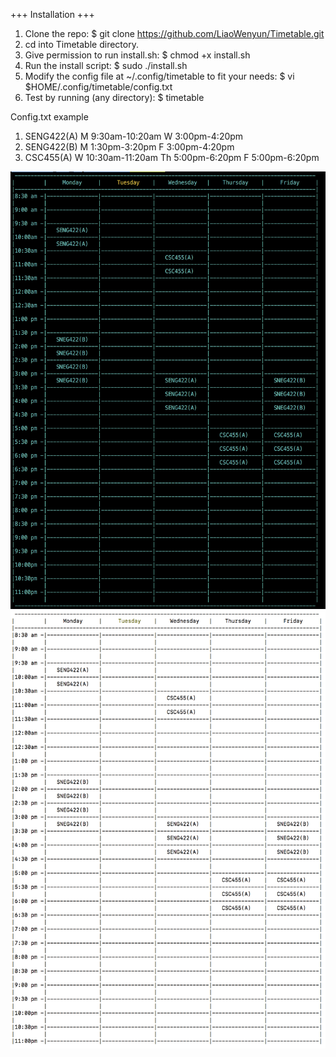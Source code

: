 +++ Installation +++ 

1. Clone the repo: $ git clone https://github.com/LiaoWenyun/Timetable.git
2. cd into Timetable directory. 
3. Give permission to run install.sh: $ chmod +x install.sh  
3. Run the install script: $ sudo ./install.sh 
4. Modify the config file at ~/.config/timetable to fit your needs: $ vi $HOME/.config/timetable/config.txt
5. Test by running (any directory): $ timetable   

Config.txt example

1. SENG422(A) M 9:30am-10:20am W 3:00pm-4:20pm
2. SENG422(B) M 1:30pm-3:20pm F 3:00pm-4:20pm
3. CSC455(A) W 10:30am-11:20am Th 5:00pm-6:20pm F 5:00pm-6:20pm

<img src="https://github.com/LiaoWenyun/Timetable/blob/master/p1.png" height="700" width="550">
<img src="https://github.com/LiaoWenyun/Timetable/blob/master/p2.png" height="700" width="550">
